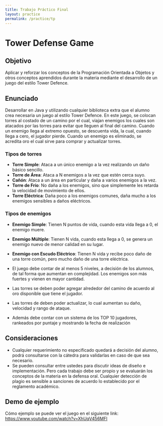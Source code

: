 ```yaml
---
title: Trabajo Práctico Final
layout: practice
permalink: /practice/tp
---
```


# Tower Defense Game

## Objetivo
Aplicar y reforzar los conceptos de la Programación Orientada a Objetos y otros
conceptos aprendidos durante la materia mediante el desarrollo de un juego del estilo Tower Defence.

## Enunciado
Desarrollar en Java y utilizando cualquier biblioteca extra que el alumno crea necesaria
un juego al estilo Tower Defence. En este juego, se colocan torres al costado de un camino por
el cual, viajan enemigos los cuales son atacados por las torres para evitar que lleguen al final
del camino. Cuando un enemigo llega al extremo opuesto, se descuenta vida, la cual, cuando
llega a cero, el jugador pierde. Cuando un enemigo es eliminado, se acredita oro el cual sirve
para comprar y actualizar torres.

### Tipos de torres
* **Torre Simple**: Ataca a un único enemigo a la vez realizando un daño básico
sencillo. 
* **Torre de Área**: Ataca a N enemigos a la vez que estén cerca suyo. 
* **Cañón**: Ataca a un área en particular y daña a varios enemigos a la vez. 
* **Torre de Frío**: No daña a los enemigos, sino que simplemente les retarda la
velocidad de movimiento de ellos. 
* **Torre Eléctrica**: Daña poco a los enemigos comunes, daña mucho a los
enemigos sensibles a daños eléctricos.

### Tipos de enemigos
* **Enemigo Simple**: Tienen N puntos de vida, cuando esta vida llega a 0, el
enemigo muere. 
* **Enemigo Múltiple**: Tienen N vida, cuando esta llega a 0, se genera un enemigo
nuevo de menor calidad en su lugar. 
* **Enemigo con Escudo Eléctrico**: Tienen N vida y recibe poco daño de una torre
común, pero mucho daño de una torre eléctrica.

* El juego debe contar de al menos 5 niveles, a decisión de los alumnos, de tal forma que
aumentan en complejidad. Los enemigos son más fuertes y vienen en mayor cantidad.
* Las torres se deben poder agregar alrededor del camino de acuerdo al oro disponible
que tiene el jugador.
* Las torres de deben poder actualizar, lo cual aumentan su daño, velocidad y rango de
ataque.
* Además debe contar con un sistema de los TOP 10 jugadores, rankeados por puntaje y
mostrando la fecha de realización

## Consideraciones
* Cualquier requerimiento no especificado quedará a decisión del alumno, podrá
consultarse con la cátedra para validarlas en caso de que sea necesario. 
* Se pueden consultar entre ustedes para discutir ideas de diseño e
implementación. Pero cada trabajo debe ser propio y se evaluarán los conceptos 
de la materia en la defensa oral. Cualquier detección de plagio es sensible a 
sanciones de acuerdo lo establecido por el reglamento académico.

## Demo de ejemplo
Cómo ejemplo se puede ver el juego en el siguiente link:
https://www.youtube.com/watch?v=XhUqV456MFI